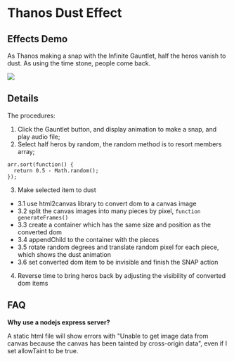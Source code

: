 # Thanos Dust Effect

## Effects Demo

As Thanos making a snap with the Infinite Gauntlet, half the heros vanish to dust. As using the time stone, people come back.


![](public/img/demo.gif)

## Details

The procedures:

1. Click the Gauntlet button, and display animation to make a snap, and play audio file;
2. Select half heros by random, the random method is to resort members array;

  ```
  arr.sort(function() {
    return 0.5 - Math.random();
  });
  ```

3. Make selected item to dust

  - 3.1 use html2canvas library to convert dom to a canvas image
  - 3.2 split the canvas images into many pieces by pixel, `function generateFrames()`
  - 3.3 create a container which has the same size and position as the converted dom
  - 3.4 appendChild to the container with the pieces
  - 3.5 rotate random degrees and translate random pixel for each piece, which shows the dust animation
  - 3.6 set converted dom item to be invisible and finish the SNAP action

4. Reverse time to bring heros back by adjusting the visibility of converted dom items

## FAQ

**Why use a nodejs express server?**

A static html file will show errors with "Unable to get image data from canvas because the canvas has been tainted by cross-origin data", even if I set allowTaint to be true.
